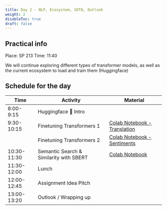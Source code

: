 ```yaml
---
title: Day 2 - NLP, Ecosystem, SOTA, Outlook
weight: 2
disableToc: true
draft: false
---
```


## Practical info
Place: SP 213
Time: 11:40

We will continue exploring different types of transformer models, as well as the current ecosystem to load and train them (Huggingface)

## Schedule for the day

| Time         | Activity                                       | Material  |
|--------------|------------------------------------------------|-----------|
|  8:00- 9:15  | Huggingface 🤗 Intro                           |           |
|  9:30-10:15  | Finetuning Transformers 1                      | [Colab Notebook - Translation](https://colab.research.google.com/github/aaubs/ds-master/blob/main/notebooks/M3_HyggeBERT_translation_en_da.ipynb) |
|               | Finetuning Transformers 2                     |  [Colab Notebook - Sentiments](https://colab.research.google.com/github/aaubs/ds-master/blob/main/notebooks/M3_Finetuning_DK_sentiment_analysis.ipynb) |
| 10:30-11:30  | Semantic Search & Similarity with SBERT        | [Colab Notebook](https://colab.research.google.com/github/SDS-AAU/DSBA-2022/blob/master/notebooks/M3_workshop_sbert.ipynb) |
| 11:30-12:00  | Lunch                                          |           |
| 12:00-12:45  | Assignment Idea Pitch                          |           |
| 13:00-13:20  | Outlook / Wrapping up                          |           |


<!---
{{< tabs >}}

{{< tab name="Joint recordings">}}
  <h2>Assignment 1 handout</h2>
  {{< panopto  "https://panopto.aau.dk/Panopto/Pages/Embed.aspx?id=4b2660d2-790f-49cf-84be-ada900ea3083&autoplay=false&offerviewer=true&showtitle=true&showbrand=false&start=0&interactivity=all" >}}

{{< /tab >}}



{{< tab name="R Application">}}
<div>

  <h2>R: Recording</h2>
 
 coming soon

</div>
{{< /tab >}}



{{< tab name="Python Application">}}
<div>
  
  
  <h2>Python group recoding </h2>
  {{< panopto "https://panopto.aau.dk/Panopto/Pages/Embed.aspx?id=3c6006e6-e8e2-4ac4-a0a8-ada900ea85bc&autoplay=false&offerviewer=true&showtitle=true&showbrand=false&start=0&interactivity=all" >}}
</div>
{{< /tab >}}

{{< /tabs >}}
 --->


